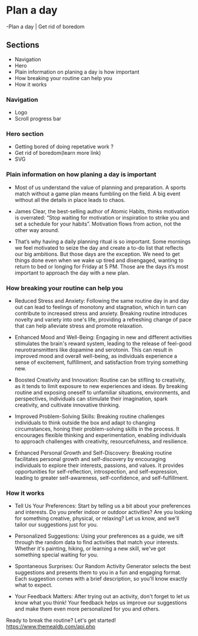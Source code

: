 # Plan a day

-Plan a day | Get rid of boredom

## Sections

- Navigation
- Hero
- Plain information on planing a day is how important
- How breaking your routine can help you
- How it works

### Navigation

- Logo
- Scroll progress bar

### Hero section

- Getting bored of doing repetative work ?
- Get rid of boredom(learn more link)
- SVG

### Plain information on how planing a day is important

- Most of us understand the value of planning and preparation. A sports match without a game plan means fumbling on the field. A big event without all the details in place leads to chaos.

- James Clear, the best-selling author of Atomic Habits, thinks motivation is overrated: “Stop waiting for motivation or inspiration to strike you and set a schedule for your habits”. Motivation flows from action, not the other way around.

- That’s why having a daily planning ritual is so important. Some mornings we feel motivated to seize the day and create a to-do list that reflects our big ambitions. But those days are the exception. We need to get things done even when we wake up tired and disengaged, wanting to return to bed or longing for Friday at 5 PM. Those are the days it’s most important to approach the day with a new plan.

### How breaking your routine can help you

- Reduced Stress and Anxiety: Following the same routine day in and day out can lead to feelings of monotony and stagnation, which in turn can contribute to increased stress and anxiety. Breaking routine introduces novelty and variety into one's life, providing a refreshing change of pace that can help alleviate stress and promote relaxation.

- Enhanced Mood and Well-Being: Engaging in new and different activities stimulates the brain's reward system, leading to the release of feel-good neurotransmitters like dopamine and serotonin. This can result in improved mood and overall well-being, as individuals experience a sense of excitement, fulfillment, and satisfaction from trying something new.

- Boosted Creativity and Innovation: Routine can be stifling to creativity, as it tends to limit exposure to new experiences and ideas. By breaking routine and exposing oneself to unfamiliar situations, environments, and perspectives, individuals can stimulate their imagination, spark creativity, and cultivate innovative thinking.

- Improved Problem-Solving Skills: Breaking routine challenges individuals to think outside the box and adapt to changing circumstances, honing their problem-solving skills in the process. It encourages flexible thinking and experimentation, enabling individuals to approach challenges with creativity, resourcefulness, and resilience.

- Enhanced Personal Growth and Self-Discovery: Breaking routine facilitates personal growth and self-discovery by encouraging individuals to explore their interests, passions, and values. It provides opportunities for self-reflection, introspection, and self-expression, leading to greater self-awareness, self-confidence, and self-fulfillment.

### How it works

- Tell Us Your Preferences:
  Start by telling us a bit about your preferences and interests. Do you prefer indoor or outdoor activities? Are you looking for something creative, physical, or relaxing? Let us know, and we'll tailor our suggestions just for you.

- Personalized Suggestions:
  Using your preferences as a guide, we sift through the random data to find activities that match your interests. Whether it's painting, hiking, or learning a new skill, we've got something special waiting for you.

- Spontaneous Surprises:
  Our Random Activity Generator selects the best suggestions and presents them to you in a fun and engaging format. Each suggestion comes with a brief description, so you'll know exactly what to expect.

- Your Feedback Matters:
  After trying out an activity, don't forget to let us know what you think! Your feedback helps us improve our suggestions and make them even more personalized for you and others.

Ready to break the routine? Let's get started!
https://www.themealdb.com/api.php
